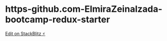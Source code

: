 # https-github.com-ElmiraZeinalzada-bootcamp-redux-starter

[Edit on StackBlitz ⚡️](https://stackblitz.com/edit/react-ts-pswbsd)